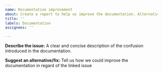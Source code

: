 ```yaml
---
name: Documentation improvement
about: Create a report to help us improve the documentation. Alternatively you can just open a pull request with the suggested change.
title: ''
labels: Documentation
assignees: ''

---
```


**Describe the issue:**
A clear and concise description of the confusion introduced in the documentation.

**Suggest an alternative/fix:**
Tell us how we could improve the documentation in regard of the linked issue
